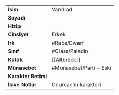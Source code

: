 |  |  |
|---|---|
| **İsim** | Vandrad|
| **Soyadı** | |
| **Hizip** | |
| **Cinsiyet** | Erkek|
| **Irk** | #Race/Dwarf|
| **Sınıf** | #Class/Paladin|
| **Kütük** | [[Altbrück]]|
| **Münasebet** | #Münasebet/Parti - Eski|
| **Karakter Betimi** | |
| **İlave Notlar** | Onurcan'ın karakteri|
